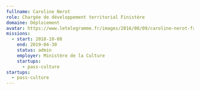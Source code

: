 ```yaml
---
fullname: Caroline Nerot
role: Chargée de développement territorial Finistère
domaine: Déploiement
avatar: https://www.letelegramme.fr/images/2016/08/09/caroline-nerot-fait-decouvrir-au-grand-public-les-sciences_3036796_203x330p.jpg?v=1
missions:
  - start: 2018-10-08
    end: 2019-04-30
    status: admin
    employer: Ministère de la Culture
    startups:
      - pass-culture
startups:
  - pass-culture
---
```

